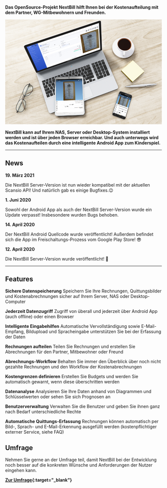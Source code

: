 **Das OpenSource-Projekt NextBill hilft Ihnen bei der Kostenaufteilung mit dem Partner, WG-Mitbewohnern und Freunden.**

![](https://raw.githubusercontent.com/nextbill-project/nextbill-project.github.io/master/assets/top_devices.png)

**NextBill kann auf Ihrem NAS, Server oder Desktop-System installiert werden und ist über jeden Browser erreichbar. Und auch unterwegs wird das Kostenaufteilen durch eine intelligente Android App zum Kinderspiel.**

---

## News ##

**19. März 2021** 

Die NextBill Server-Version ist nun wieder kompatibel mit der aktuellen Scansio API! Und natürlich gab es einige Bugfixes.😉

**1. Juni 2020** 

Sowohl der Android App als auch der NextBill Server-Version wurde ein Update verpasst! Insbesondere wurden Bugs behoben.

**14. April 2020** 

Der NextBill Android Quellcode wurde veröffentlicht! Außerdem befindet sich die App im Freischaltungs-Prozess vom Google Play Store! 😎

**12. April 2020** 

Die NextBill Server-Version wurde veröffentlicht! 🎉

---

## Features ##

**Sichere Datenspeicherung** Speichern Sie Ihre Rechnungen, Quittungsbilder und Kostenabrechnungen sicher auf Ihrem Server, NAS oder Desktop-Computer

**Jederzeit Datenzugriff** Zugriff von überall und jederzeit über Android App (auch offline) oder einen Browser

**Intelligente Eingabehilfen** Automatische Vervollständigung sowie E-Mail-Empfang, Bildupload und Spracheingabe unterstützen Sie bei der Erfassung der Daten

**Rechnungen aufteilen** Teilen Sie Rechnungen und erstellen Sie Abrechnungen für den Partner, Mitbewohner oder Freund

**Abrechnungs-Workflow** Behalten Sie immer den Überblick über noch nicht gezahlte Rechnungen und den Workflow der Kostenabrechnungen

**Kostengrenzen definieren** Erstellen Sie Budgets und werden Sie automatisch gewarnt, wenn diese überschritten werden

**Datenanalyse** Analysieren Sie Ihre Daten anhand von Diagrammen und Schlüsselwerten oder sehen Sie sich Prognosen an

**Benutzerverwaltung** Verwalten Sie die Benutzer und geben Sie ihnen ganz nach Bedarf unterschiedliche Rechte

**Automatische Quittungs-Erfassung** Rechnungen können automatisch per Bild-, Sprach- und E-Mail-Erkennung ausgefüllt werden (kostenpflichtiger externer Service, siehe FAQ)

## Umfrage

Nehmen Sie gerne an der Umfrage teil, damit NextBill bei der Entwicklung noch besser auf die konkreten Wünsche und Anforderungen der Nutzer eingehen kann.

**[Zur Umfrage](https://forms.gle/X5dpFNnH1Rv8VWLU8){:target="_blank"}**
